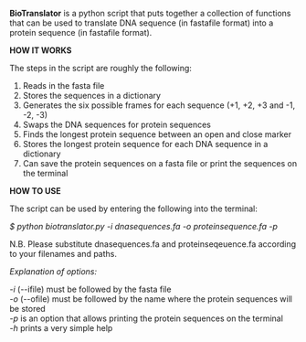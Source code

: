 <strong>BioTranslator</strong> is a python script that puts together a collection of functions that can be used to translate DNA sequence (in fastafile format) into a protein sequence (in fastafile format).

<strong>HOW IT WORKS</strong>

The steps in the script are roughly the following:
<ol>
<li>Reads in the fasta file</li>
<li>Stores the sequences in a dictionary</li>
<li>Generates the six possible frames for each sequence (+1, +2, +3 and -1, -2, -3)</li>
<li>Swaps the DNA sequences for protein sequences</li>
<li>Finds the longest protein sequence between an open and close marker</li>
<li>Stores the longest protein sequence for each DNA sequence in a dictionary</li>
<li>Can save the protein sequences on a fasta file or print the sequences on the terminal</li>
</ol>
<strong>HOW TO USE</strong>

The script can be used by entering the following into the terminal:

<em>$ python biotranslator.py -i dnasequences.fa -o proteinsequence.fa -p</em>

N.B. Please substitute dnasequences.fa and proteinseqeuence.fa according to your filenames and paths.

<em>Explanation of options:</em>

<em>-i</em> (--ifile) must be followed by the fasta file <br>
<em>-o</em> (--ofile) must be followed by the name where the protein sequences will be stored<br>
<em>-p</em> is an option that allows printing the protein sequences on the terminal<br>
<em>-h</em> prints a very simple help<br>

